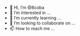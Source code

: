 - 👋 Hi, I’m @8coba
- 👀 I’m interested in ...
- 🌱 I’m currently learning ...
- 💞️ I’m looking to collaborate on ...
- 📫 How to reach me ...

<!---
8coba/8coba is a ✨ special ✨ repository because its `README.md` (this file) appears on your GitHub profile.
You can click the Preview link to take a look at your changes.
--->
